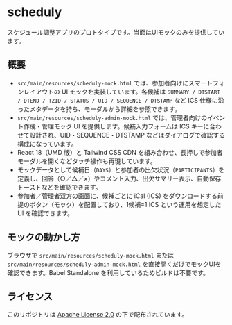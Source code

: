 # scheduly

スケジュール調整アプリのプロトタイプです。当面はUIモックのみを提供しています。

## 概要

- `src/main/resources/scheduly-mock.html` では、参加者向けにスマートフォンレイアウトの UI モックを実装しています。各候補は `SUMMARY / DTSTART / DTEND / TZID / STATUS / UID / SEQUENCE / DTSTAMP` など ICS 仕様に沿ったメタデータを持ち、モーダルから詳細を参照できます。
- `src/main/resources/scheduly-admin-mock.html` では、管理者向けのイベント作成・管理モック UI を提供します。候補入力フォームは ICS キーに合わせて設計され、UID・SEQUENCE・DTSTAMP などはダイアログで確認する構成になっています。
- React 18（UMD 版）と Tailwind CSS CDN を組み合わせ、長押しで参加者モーダルを開くなどタッチ操作も再現しています。
- モックデータとして候補日（`DAYS`）と参加者の出欠状況（`PARTICIPANTS`）を定義し、回答（○／△／×）やコメント入力、出欠サマリー表示、自動保存トーストなどを確認できます。
- 参加者／管理者双方の画面に、候補ごとに iCal (ICS) をダウンロードする前提のボタン（モック）を配置しており、1候補=1 ICS という運用を想定した UI を確認できます。

## モックの動かし方

ブラウザで `src/main/resources/scheduly-mock.html` または `src/main/resources/scheduly-admin-mock.html` を直接開くだけでモックUIを確認できます。Babel Standalone を利用しているためビルドは不要です。

## ライセンス

このリポジトリは [Apache License 2.0](LICENSE) の下で配布されています。
